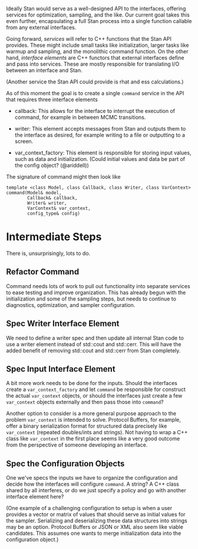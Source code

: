 Ideally Stan would serve as a well-designed API to the interfaces,
offering services for optimization, sampling, and the like.  Our
current goal takes this even further, encapsulating a full Stan
process into a single function callable from any external interfaces.

Going forward, _services_ will refer to C++ functions that the Stan
API provides.  These might include small tasks like initialization,
larger tasks like warmup and sampling, and the monolithic command
function.  On the other hand, _interface elements_ are C++ functors
that external interfaces define and pass into services.  These are
mostly responsible for translating I/O between an interface and
Stan.

(Another service the Stan API could provide is rhat and ess calculations.)

As of this moment the goal is to create a single `command` service
in the API that requires three interface elements

- callback: This allows for the interface to interrupt the execution 
of command, for example in between MCMC transitions.

- writer: This element accepts messages from Stan and outputs them
to the interface as desired, for example writing to a file or outputting
to a screen.

- var_context_factory: This element is responsible for storing input
values, such as data and initialization. (Could initial values and data be part of the config object? (@ariddell))

The signature of command might then look like

    template <class Model, class Callback, class Writer, class VarContext>
    command(Model& model,
            Callback& callback,
            Writer& writer,
            VarContext& var_context,
            config_type& config)

# Intermediate Steps

There is, unsurprisingly, lots to do.

## Refactor Command

Command needs lots of work to pull out functionality into separate services
to ease testing and improve organization.  This has already begun with the
initialization and some of the sampling steps, but needs to continue to 
diagnostics, optimization, and sampler configuration.

## Spec Writer Interface Element

We need to define a writer spec and then update all internal Stan code to
use a writer element instead of std::cout and std::cerr.  This will have
the added benefit of removing std::cout and std::cerr from Stan completely.

## Spec Input Interface Element

A bit more work needs to be done for the inputs.  Should the interfaces
create a `var_context_factory` and let `command` be responsible for 
construct the actual `var_context` objects, or should the interfaces
just create a few `var_context` objects externally and then pass those
into `command`?

Another option to consider is a more general purpose approach to the problem `var_context` is intended to solve. Protocol Buffers, for example, offer a binary serialization format for structured data precisely like `var_context` (repeated doubles/ints and strings). Not having to wrap a C++ class like `var_context` in the first place seems like a very good outcome from the perspective of someone developing an interface.

## Spec the Configuration Objects

One we've specs the inputs we have to organize the configuration and decide
how the interfaces will configure `command`.  A string?  A C++ class shared
by all interferes, or do we just specify a policy and go with another interface 
element here?

(One example of a challenging configuration to setup is when a user provides a vector or matrix
of values that should serve as initial values for the sampler. Serializing and deserializing these data structures into strings may be an option. Protocol Buffers or JSON or XML also seem like viable candidates. This assumes one wants to merge initialization data into the configuration object.)